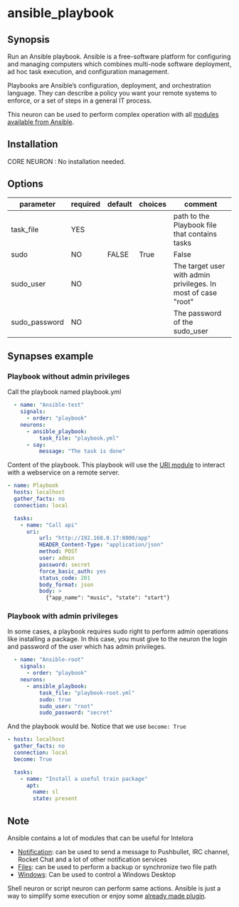 # ansible_playbook

## Synopsis

Run an Ansible playbook. Ansible is a free-software platform for configuring and managing computers which combines multi-node software deployment, ad hoc task execution, and configuration management.

Playbooks are Ansible’s configuration, deployment, and orchestration language. They can describe a policy you want your remote systems to enforce, or a set of steps in a general IT process.

This neuron can be used to perform complex operation with all [modules available from Ansible](http://docs.ansible.com/ansible/modules.html).

## Installation

CORE NEURON : No installation needed.  

## Options

| parameter     | required | default | choices      | comment                                                                                                                          |
|---------------|----------|---------|--------------|----------------------------------------------------------------------------------------------------------------------------------|
| task_file     | YES      |         |              | path to the Playbook file that contains tasks                                                                                    |
| sudo          | NO       | FALSE   | True | False | If the playbook will require root privileges (become=true) , this must be set to True and sudo_user and password set accordingly |
| sudo_user     | NO       |         |              | The target user with admin privileges. In most of case "root"                                                                    |
| sudo_password | NO       |         |              | The password of the sudo_user                                                                                                    |



## Synapses example

### Playbook without admin privileges

Call the playbook named playbook.yml
```yml
  - name: "Ansible-test"
    signals:
      - order: "playbook"
    neurons:
      - ansible_playbook: 
          task_file: "playbook.yml"
      - say:
          message: "The task is done"
```

Content of the playbook. This playbook will use the [URI module](http://docs.ansible.com/ansible/uri_module.html) to interact with a webservice on a remote server.
```yml
- name: Playbook
  hosts: localhost
  gather_facts: no
  connection: local

  tasks:   
    - name: "Call api"
      uri:
          url: "http://192.168.0.17:8000/app"
          HEADER_Content-Type: "application/json"
          method: POST
          user: admin
          password: secret
          force_basic_auth: yes
          status_code: 201
          body_format: json
          body: >
            {"app_name": "music", "state": "start"}
```

### Playbook with admin privileges

In some cases, a playbook requires sudo right to perform admin operations like installing a package.
In this case, you must give to the neuron the login and password of the user which has admin privileges.
```yml
  - name: "Ansible-root"
    signals:
      - order: "playbook"
    neurons:
      - ansible_playbook:
          task_file: "playbook-root.yml"
          sudo: true
          sudo_user: "root"
          sudo_password: "secret"
```

And the playbook would be. Notice that we use `become: True`
```yml
- hosts: localhost
  gather_facts: no
  connection: local
  become: True

  tasks:
    - name: "Install a useful train package"
      apt:
        name: sl
        state: present
```

## Note

Ansible contains a lot of modules that can be useful for Intelora

- [Notification](http://docs.ansible.com/ansible/list_of_notification_modules.html): can be used to send a message to Pushbullet, IRC channel, Rocket Chat and a lot of other notification services
- [Files](http://docs.ansible.com/ansible/list_of_files_modules.html): can be used to perform a backup or synchronize two file path
- [Windows](http://docs.ansible.com/ansible/list_of_windows_modules.html): Can be used to control a Windows Desktop

Shell neuron or script neuron can perform same actions. Ansible is just a way to simplify some execution or enjoy some [already made plugin](http://docs.ansible.com/ansible/modules_by_category.html). 
